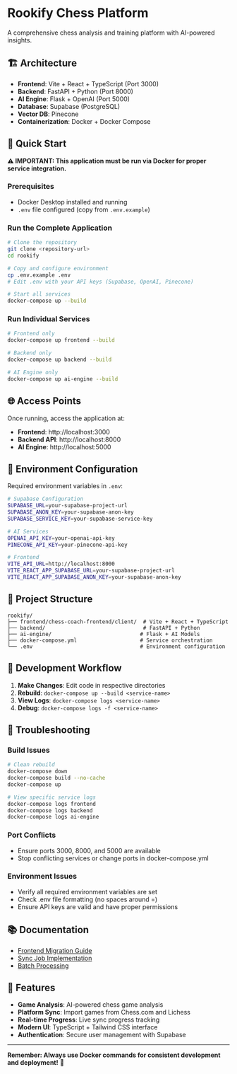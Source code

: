 # Rookify Chess Platform

A comprehensive chess analysis and training platform with AI-powered insights.

## 🏗️ Architecture

- **Frontend**: Vite + React + TypeScript (Port 3000)
- **Backend**: FastAPI + Python (Port 8000)  
- **AI Engine**: Flask + OpenAI (Port 5000)
- **Database**: Supabase (PostgreSQL)
- **Vector DB**: Pinecone
- **Containerization**: Docker + Docker Compose

## 🚀 Quick Start

**⚠️ IMPORTANT: This application must be run via Docker for proper service integration.**

### Prerequisites
- Docker Desktop installed and running
- `.env` file configured (copy from `.env.example`)

### Run the Complete Application

```bash
# Clone the repository
git clone <repository-url>
cd rookify

# Copy and configure environment
cp .env.example .env
# Edit .env with your API keys (Supabase, OpenAI, Pinecone)

# Start all services
docker-compose up --build
```

### Run Individual Services

```bash
# Frontend only
docker-compose up frontend --build

# Backend only  
docker-compose up backend --build

# AI Engine only
docker-compose up ai-engine --build
```

## 🌐 Access Points

Once running, access the application at:

- **Frontend**: http://localhost:3000
- **Backend API**: http://localhost:8000
- **AI Engine**: http://localhost:5000

## 🔧 Environment Configuration

Required environment variables in `.env`:

```bash
# Supabase Configuration
SUPABASE_URL=your-supabase-project-url
SUPABASE_ANON_KEY=your-supabase-anon-key
SUPABASE_SERVICE_KEY=your-supabase-service-key

# AI Services
OPENAI_API_KEY=your-openai-api-key
PINECONE_API_KEY=your-pinecone-api-key

# Frontend
VITE_API_URL=http://localhost:8000
VITE_REACT_APP_SUPABASE_URL=your-supabase-project-url
VITE_REACT_APP_SUPABASE_ANON_KEY=your-supabase-anon-key
```

## 📁 Project Structure

```
rookify/
├── frontend/chess-coach-frontend/client/  # Vite + React + TypeScript
├── backend/                               # FastAPI + Python
├── ai-engine/                            # Flask + AI Models
├── docker-compose.yml                    # Service orchestration
└── .env                                  # Environment configuration
```

## 🔄 Development Workflow

1. **Make Changes**: Edit code in respective directories
2. **Rebuild**: `docker-compose up --build <service-name>`
3. **View Logs**: `docker-compose logs <service-name>`
4. **Debug**: `docker-compose logs -f <service-name>`

## 🐛 Troubleshooting

### Build Issues
```bash
# Clean rebuild
docker-compose down
docker-compose build --no-cache
docker-compose up

# View specific service logs
docker-compose logs frontend
docker-compose logs backend
docker-compose logs ai-engine
```

### Port Conflicts
- Ensure ports 3000, 8000, and 5000 are available
- Stop conflicting services or change ports in docker-compose.yml

### Environment Issues
- Verify all required environment variables are set
- Check .env file formatting (no spaces around =)
- Ensure API keys are valid and have proper permissions

## 📚 Documentation

- [Frontend Migration Guide](FRONTEND_MIGRATION.md)
- [Sync Job Implementation](SYNC_JOB_IMPLEMENTATION_SUMMARY.md)
- [Batch Processing](BATCH_PROCESSING_README.md)

## 🎯 Features

- **Game Analysis**: AI-powered chess game analysis
- **Platform Sync**: Import games from Chess.com and Lichess
- **Real-time Progress**: Live sync progress tracking
- **Modern UI**: TypeScript + Tailwind CSS interface
- **Authentication**: Secure user management with Supabase

---

**Remember: Always use Docker commands for consistent development and deployment!** 🐳